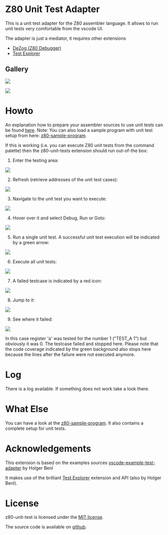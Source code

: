 # Z80 Unit Test Adapter

This is a unit test adapter for the Z80 assembler language.
It allows to run unit tests very comfortable from the vscode UI.

The adapter is just a mediator, it requires other extensions
- [DeZog (Z80 Debugger)](https://github.com/maziac/dezog)
- [Test Explorer](https://marketplace.visualstudio.com/items?itemName=hbenl.vscode-test-explorer) 


## Gallery

![](documentation/images/gallery_unittest.gif)

![](documentation/images/gallery_unittest_fail.gif)


# Howto

An explanation how to prepare your assembler sources to use unit tests can be found [here](https://github.com/maziac/dezog/blob/master/documentation/UnitTests.md).
Note: You can also load a sample program with unit test setup from here: [z80-sample-program](https://github.com/maziac/z80-sample-program).

If this is working (i.e. you can execute Z80 unit tests from the command palette) then the z80-unit-tests extension should run out-of-the box:

1. Enter the testing area:

![](documentation/images/gallery_ut0.jpg)

2. Refresh (retrieve addresses of the unit test cases):

![](documentation/images/gallery_ut1.jpg)

3. Navigate to the unit test you want to execute:

![](documentation/images/gallery_ut2.jpg)

4. Hover over it and select Debug, Run or Goto:

![](documentation/images/gallery_ut3.jpg)

5. Run a single unit test. A successful unit test execution will be indicated by a green arrow:

![](documentation/images/gallery_ut4.jpg)

6. Execute all unit tests:

![](documentation/images/gallery_ut5.jpg)

7. A failed testcase is indicated by a red icon:

![](documentation/images/gallery_ut6.jpg)

8. Jump to it:

![](documentation/images/gallery_ut7.jpg)

9. See where it failed:

![](documentation/images/gallery_ut8.jpg)

In this case register 'a' was tested for the number 1 ("TEST_A 1") but obviously it was 0.
The testcase failed and stopped here.
Please note that the code coverage indicated by the green background also stops here because the lines after the failure were not executed anymore.


# Log

There is a log available. If something does not work take a look there.


# What Else

You can have a look at the [z80-sample-program](https://github.com/maziac/z80-sample-program).
It also contains a complete setup for unit tests.


# Acknowledgements

This extension is based on the examples sources [vscode-example-test-adapter](https://github.com/hbenl/vscode-example-test-adapter) by Holger Benl

It makes use of the brilliant [Test Explorer](https://marketplace.visualstudio.com/items?itemName=hbenl.vscode-test-explorer) extension and API (also by Holger Benl).


# License

z80-unit-test is licensed under the [MIT license]().

The source code is available on [github]().


